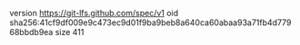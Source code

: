 version https://git-lfs.github.com/spec/v1
oid sha256:41cf9df009e9c473ec9d01f9ba9beb8a640ca60abaa93a71fb4d77968bbdb9ea
size 411

